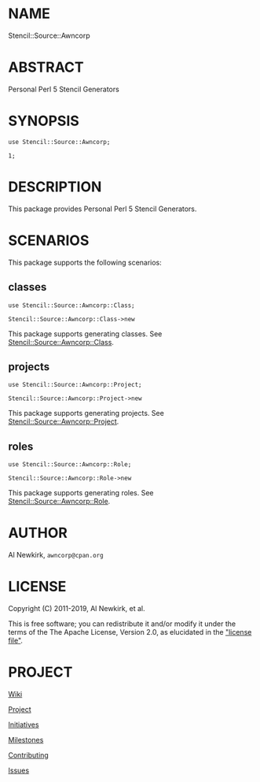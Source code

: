 # NAME

Stencil::Source::Awncorp

# ABSTRACT

Personal Perl 5 Stencil Generators

# SYNOPSIS

    use Stencil::Source::Awncorp;

    1;

# DESCRIPTION

This package provides Personal Perl 5 Stencil Generators.

# SCENARIOS

This package supports the following scenarios:

## classes

    use Stencil::Source::Awncorp::Class;

    Stencil::Source::Awncorp::Class->new

This package supports generating classes. See
[Stencil::Source::Awncorp::Class](https://metacpan.org/pod/Stencil::Source::Awncorp::Class).

## projects

    use Stencil::Source::Awncorp::Project;

    Stencil::Source::Awncorp::Project->new

This package supports generating projects. See
[Stencil::Source::Awncorp::Project](https://metacpan.org/pod/Stencil::Source::Awncorp::Project).

## roles

    use Stencil::Source::Awncorp::Role;

    Stencil::Source::Awncorp::Role->new

This package supports generating roles. See
[Stencil::Source::Awncorp::Role](https://metacpan.org/pod/Stencil::Source::Awncorp::Role).

# AUTHOR

Al Newkirk, `awncorp@cpan.org`

# LICENSE

Copyright (C) 2011-2019, Al Newkirk, et al.

This is free software; you can redistribute it and/or modify it under the terms
of the The Apache License, Version 2.0, as elucidated in the ["license
file"](https://github.com/iamalnewkirk/stencil-source-awncorp/blob/master/LICENSE).

# PROJECT

[Wiki](https://github.com/iamalnewkirk/stencil-source-awncorp/wiki)

[Project](https://github.com/iamalnewkirk/stencil-source-awncorp)

[Initiatives](https://github.com/iamalnewkirk/stencil-source-awncorp/projects)

[Milestones](https://github.com/iamalnewkirk/stencil-source-awncorp/milestones)

[Contributing](https://github.com/iamalnewkirk/stencil-source-awncorp/blob/master/CONTRIBUTE.md)

[Issues](https://github.com/iamalnewkirk/stencil-source-awncorp/issues)
